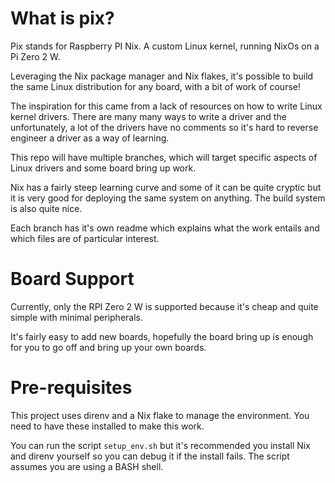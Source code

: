 <!-- cspell:ignore direnv -->
# What is pix?

Pix stands for Raspberry PI Nix. A custom Linux kernel, running NixOs on a Pi Zero 2 W.

Leveraging the Nix package manager and Nix flakes, it's possible to build the same Linux distribution for any board, with a bit of work of course!

The inspiration for this came from a lack of resources on how to write Linux kernel drivers. There are many many ways to write a driver and the unfortunately, a lot of the drivers have no comments so it's hard to reverse engineer a driver as a way of learning.

This repo will have multiple branches, which will target specific aspects of Linux drivers and some board bring up work.

Nix has a fairly steep learning curve and some of it can be quite cryptic but it is very good for deploying the same system on anything. The build system is also quite nice.

Each branch has it's own readme which explains what the work entails and which files are of particular interest.

# Board Support

Currently, only the RPI Zero 2 W is supported because it's cheap and quite simple with minimal peripherals.

It's fairly easy to add new boards, hopefully the board bring up is enough for you to go off and bring up your own boards.

# Pre-requisites

This project uses direnv and a Nix flake to manage the environment. You need to have these installed to make this work.

You can run the script `setup_env.sh` but it's recommended you install Nix and direnv yourself so you can debug it if the install fails. The script assumes you are using a BASH shell.
